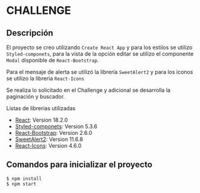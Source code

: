 # CHALLENGE 

## Descripción

El proyecto se creo utilizando `Create React App` y para los estilos se utilizo `Styled-componets`, para la vista de la opción editar se utilizo el componente  `Modal` disponible de  `React-Bootstrap`.

Para el mensaje de alerta se utilizó la librería `SweetAlert2` y para los iconos se utilizo la libreria `React-Icons` 

Se realiza lo solicitado en el Challenge y adicional se desarrolla la paginación y buscador.


Listas de librerias utilizadas
* [React](https://es.reactjs.org/): Version 18.2.0
* [Styled-componets](https://styled-components.com/): Version 5.3.6
* [React-Bootstrap](https://react-bootstrap.github.io/): Version 2.6.0
* [SweetAlert2](https://sweetalert2.github.io/): Version 11.6.8
* [React-Icons](https://react-icons.github.io/react-icons/): Version 4.6.0

## Comandos para inicializar el proyecto
```
$ npm install
$ npm start
```

